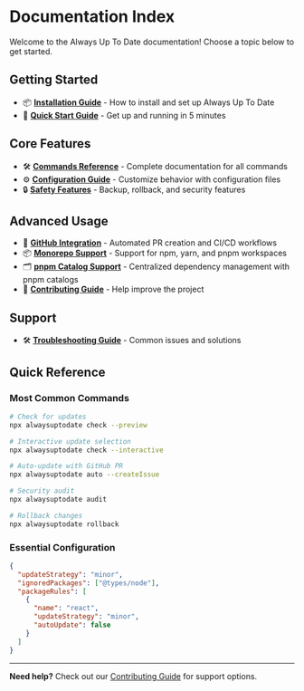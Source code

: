 # Documentation Index

Welcome to the Always Up To Date documentation! Choose a topic below to get started.

## Getting Started

- 📦 **[Installation Guide](./installation.md)** - How to install and set up Always Up To Date
- 🚀 **[Quick Start Guide](./quick-start.md)** - Get up and running in 5 minutes

## Core Features

- 🛠️ **[Commands Reference](./commands.md)** - Complete documentation for all commands
- ⚙️ **[Configuration Guide](./configuration.md)** - Customize behavior with configuration files
- 🔒 **[Safety Features](./safety-features.md)** - Backup, rollback, and security features

## Advanced Usage

- 🐙 **[GitHub Integration](./github-integration.md)** - Automated PR creation and CI/CD workflows
- 📦 **[Monorepo Support](./monorepo_support.md)** - Support for npm, yarn, and pnpm workspaces
- 🗂️ **[pnpm Catalog Support](./pnpm-catalog.md)** - Centralized dependency management with pnpm catalogs
- 🤝 **[Contributing Guide](./contributing.md)** - Help improve the project

## Support

- 🛠️ **[Troubleshooting Guide](./troubleshooting.md)** - Common issues and solutions

## Quick Reference

### Most Common Commands

```bash
# Check for updates
npx alwaysuptodate check --preview

# Interactive update selection
npx alwaysuptodate check --interactive

# Auto-update with GitHub PR
npx alwaysuptodate auto --createIssue

# Security audit
npx alwaysuptodate audit

# Rollback changes
npx alwaysuptodate rollback
```

### Essential Configuration

```json
{
  "updateStrategy": "minor",
  "ignoredPackages": ["@types/node"],
  "packageRules": [
    {
      "name": "react",
      "updateStrategy": "minor",
      "autoUpdate": false
    }
  ]
}
```

---

**Need help?** Check out our [Contributing Guide](./contributing.md) for support options.
